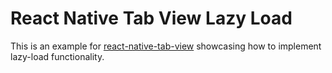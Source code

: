 React Native Tab View Lazy Load
===============================

This is an example for [react-native-tab-view](https://github.com/react-native-community/react-native-tab-view) showcasing how to implement lazy-load functionality.